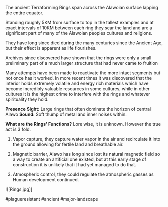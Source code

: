 The ancient Terraforming Rings span across the Alawoian surface lapping the entire equator.

Standing roughly 5KM from surface to top in the tallest examples and at exact intervals of 10KM between each ring they scar the land and are a significant part of many of the Alawoian peoples cultures and religions.

They have long since died during the many centuries since the Ancient Age, but their effect is apparent as life flourishes.

Archives since discovered have shown that the rings were only a small preliminary part of a much larger structure that had never came to fruition

Many attempts have been made to reactivate the more intact segments but not once has it worked. In more recent times it was discovered that the interior holds extremely volatile and energy rich materials which have become incredibly valuable resources in some cultures, while in other cultures it is the highest crime to interfere with the rings and whatever spirituality they hold.

**Presence**
**Sight:** Large rings that often dominate the horizon of central Alawo
**Sound:** Soft thump of metal and inner noises within.

**What are the Rings' Functions?**
Lore wise, it is unknown.
However the true act is 3 fold.

1.  Vapor capture, they capture water vapor in the air and recirculate it into the ground allowing for fertile land and breathable air.
    
2.  Magnetic barrier, Alawo has long since lost its natural magnetic field so a way to create an artificial one existed, but at this early stage of construction it is unlikely that it had yet managed to do that.
    
3.  Atmospheric control, they could regulate the atmospheric gasses as Human development continued.

![[Rings.jpg]]

#plagueresistant #ancient
#major-landscape